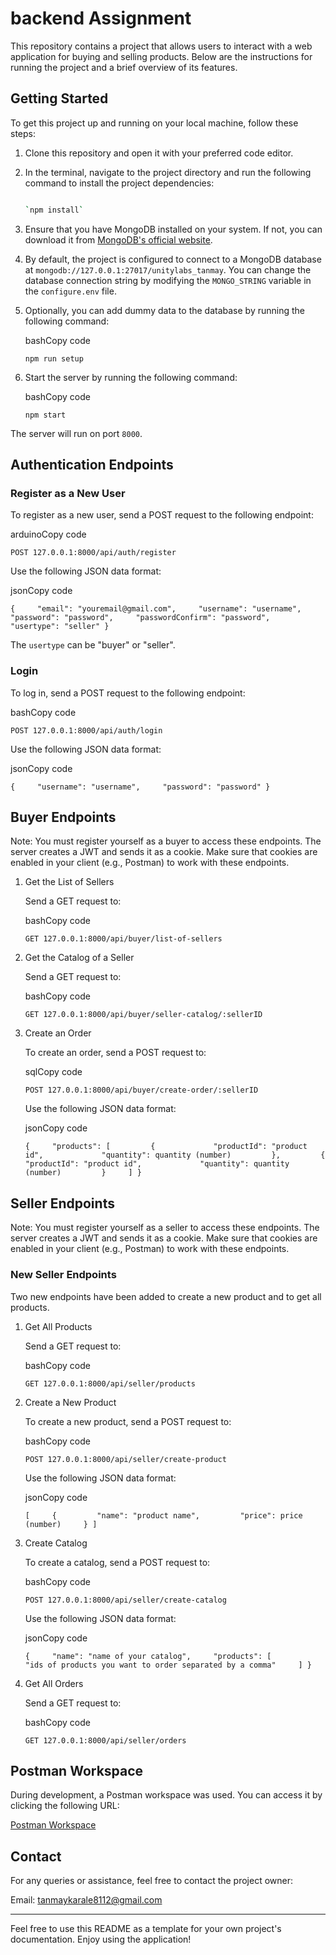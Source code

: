# backend Assignment

This repository contains a project that allows users to interact with a web application for buying and selling products. Below are the instructions for running the project and a brief overview of its features.

## Getting Started

To get this project up and running on your local machine, follow these steps:

1.  Clone this repository and open it with your preferred code editor.
2.  In the terminal, navigate to the project directory and run the following command to install the project dependencies:

    ```bash

    `npm install`
    ```

3.  Ensure that you have MongoDB installed on your system. If not, you can download it from [MongoDB's official website](https://www.mongodb.com/try/download/community).
4.  By default, the project is configured to connect to a MongoDB database at `mongodb://127.0.0.1:27017/unitylabs_tanmay`. You can change the database connection string by modifying the `MONGO_STRING` variable in the `configure.env` file.
5.  Optionally, you can add dummy data to the database by running the following command:

    bashCopy code

    `npm run setup`

6.  Start the server by running the following command:

    bashCopy code

    `npm start`

The server will run on port `8000`.

## Authentication Endpoints

### Register as a New User

To register as a new user, send a POST request to the following endpoint:

arduinoCopy code

`POST 127.0.0.1:8000/api/auth/register`

Use the following JSON data format:

jsonCopy code

`{     "email": "youremail@gmail.com",     "username": "username",     "password": "password",     "passwordConfirm": "password",     "usertype": "seller" }`

The `usertype` can be "buyer" or "seller".

### Login

To log in, send a POST request to the following endpoint:

bashCopy code

`POST 127.0.0.1:8000/api/auth/login`

Use the following JSON data format:

jsonCopy code

`{     "username": "username",     "password": "password" }`

## Buyer Endpoints

Note: You must register yourself as a buyer to access these endpoints. The server creates a JWT and sends it as a cookie. Make sure that cookies are enabled in your client (e.g., Postman) to work with these endpoints.

1.  Get the List of Sellers

    Send a GET request to:

    bashCopy code

    `GET 127.0.0.1:8000/api/buyer/list-of-sellers`

2.  Get the Catalog of a Seller

    Send a GET request to:

    bashCopy code

    `GET 127.0.0.1:8000/api/buyer/seller-catalog/:sellerID`

3.  Create an Order

    To create an order, send a POST request to:

    sqlCopy code

    `POST 127.0.0.1:8000/api/buyer/create-order/:sellerID`

    Use the following JSON data format:

    jsonCopy code

    `{     "products": [         {             "productId": "product id",             "quantity": quantity (number)         },         {             "productId": "product id",             "quantity": quantity (number)         }     ] }`

## Seller Endpoints

Note: You must register yourself as a seller to access these endpoints. The server creates a JWT and sends it as a cookie. Make sure that cookies are enabled in your client (e.g., Postman) to work with these endpoints.

### New Seller Endpoints

Two new endpoints have been added to create a new product and to get all products.

1.  Get All Products

    Send a GET request to:

    bashCopy code

    `GET 127.0.0.1:8000/api/seller/products`

2.  Create a New Product

    To create a new product, send a POST request to:

    bashCopy code

    `POST 127.0.0.1:8000/api/seller/create-product`

    Use the following JSON data format:

    jsonCopy code

    `[     {         "name": "product name",         "price": price (number)     } ]`

3.  Create Catalog

    To create a catalog, send a POST request to:

    bashCopy code

    `POST 127.0.0.1:8000/api/seller/create-catalog`

    Use the following JSON data format:

    jsonCopy code

    `{     "name": "name of your catalog",     "products": [         "ids of products you want to order separated by a comma"     ] }`

4.  Get All Orders

    Send a GET request to:

    bashCopy code

    `GET 127.0.0.1:8000/api/seller/orders`

## Postman Workspace

During development, a Postman workspace was used. You can access it by clicking the following URL:

[Postman Workspace](https://app.getpostman.com/join-team?invite_code=aa31bd58e7ceca189da01824264c6740&target_code=eb4bdff50d19e3103a60e25c70cd572f)

## Contact

For any queries or assistance, feel free to contact the project owner:

Email: [tanmaykarale8112@gmail.com](mailto:tanmaykarale8112@gmail.com)

---

Feel free to use this README as a template for your own project's documentation. Enjoy using the application!
